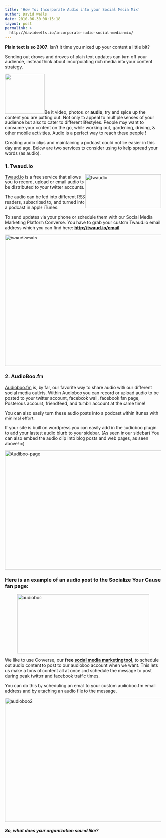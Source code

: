 ```yaml
---
title: 'How To: Incorporate Audio into your Social Media Mix'
author: David Wells
date: 2010-06-30 08:15:18
layout: post
permalink: >
  http://davidwells.io/incorporate-audio-social-media-mix/
---
```

<strong>Plain text is so 2007</strong>. Isn’t it time you mixed up your content a little bit?

Sending out droves and droves of plain text updates can turn off your audience, instead think about incorporating rich media into your content strategy.

<a href="https://s3-us-west-2.amazonaws.com/assets.davidwells.io/legacy/2010/06/1277867932_hint1.png"><img class="alignright size-full wp-image-2509" title="1277867932_hint" src="https://s3-us-west-2.amazonaws.com/assets.davidwells.io/legacy/2010/06/1277867932_hint1.png" alt="" width="128" height="128" /></a>Be it video, photos, or <strong>audio</strong>, try and spice up the content you are putting out. Not only to appeal to multiple senses of your audience but also to cater to different lifestyles. People may want to consume your content on the go, while working out, gardening, driving, &amp; other mobile activities. Audio is a perfect way to reach these people !

Creating audio clips and maintaining a podcast could not be easier in this day and age. Below are two services to consider using to help spread your words (as audio).

<h3>1. Twaud.io</h3>
<img style="display: inline; margin-left: 0px; margin-right: 0px; border-width: 0px;" title="twaudio" src="https://s3-us-west-2.amazonaws.com/assets.davidwells.io/legacy/2010/06/twaudio_thumb1.png" border="0" alt="twaudio" width="244" height="110" align="right" /><a href="http://twaud.io/">Twaud.io</a> is a free service that allows you to record, upload or email audio to be distributed to your twitter accounts.

The audio can be fed into different RSS readers, subscribed to, and turned into a podcast in apple iTunes.

To send updates via your phone or schedule them with our Social Media Marketing Platform Converse. You have to grab your custom Twaud.io email address which you can find here: <a href="http://twaud.io/email"><strong>http://twaud.io/email</strong></a>

<a href="https://s3-us-west-2.amazonaws.com/assets.davidwells.io/legacy/2010/06/twaudiomain1.png"><img style="display: inline; border-width: 0px;" title="twaudiomain" src="https://s3-us-west-2.amazonaws.com/assets.davidwells.io/legacy/2010/06/twaudiomain_thumb1.png" border="0" alt="twaudiomain" width="543" height="425" /></a>
<h3>2. AudioBoo.fm</h3>
<a href="http://audioboo.fm/">Audioboo.fm</a> is, by far, our favorite way to share audio with our different social media outlets. Within Audioboo you can record or upload audio to be posted to your twitter account, facebook wall, facebook fan page, Posterous account, friendfeed, and tumblr account at the same time!

You can also easily turn these audio posts into a podcast within Itunes with minimal effort.

If your site is built on wordpress you can easily add in the audioboo plugin to add your lastest audio blurb to your sidebar. (As seen in our sidebar) You can also embed the audio clip into blog posts and web pages, as seen above! =)

<a href="https://s3-us-west-2.amazonaws.com/assets.davidwells.io/legacy/2010/06/Audiboopage1.png"><img style="display: inline; border-width: 0px;" title="Audiboo-page" src="https://s3-us-west-2.amazonaws.com/assets.davidwells.io/legacy/2010/06/Audiboopage_thumb1.png" border="0" alt="Audiboo-page" width="544" height="384" /></a>
<h3>Here is an example of an audio post to the Socialize Your Cause fan page:</h3>
<a href="https://s3-us-west-2.amazonaws.com/assets.davidwells.io/legacy/2010/06/audioboo11.png"><img style="display: block; float: none; margin-left: auto; margin-right: auto; border: 0px;" title="audioboo" src="https://s3-us-west-2.amazonaws.com/assets.davidwells.io/legacy/2010/06/audioboo_thumb11.png" border="0" alt="audioboo" width="427" height="191" /></a>

We like to use Converse, our <strong>free </strong><a href="http://www.socializeyourcause.org/social-media-marketing-platform/"><strong>social media marketing tool</strong></a>, to schedule out audio content to post to our audioboo account when we want. This lets us make a tons of content all at once and schedule the message to post during peak twitter and facebook traffic times.

You can do this by scheduling an email to your custom audioboo.fm email address and by attaching an audio file to the message.

<a href="https://s3-us-west-2.amazonaws.com/assets.davidwells.io/legacy/2010/06/audioboo21.png"><img style="display: inline; border: 0px;" title="audioboo2" src="https://s3-us-west-2.amazonaws.com/assets.davidwells.io/legacy/2010/06/audioboo2_thumb1.png" border="0" alt="audioboo2" width="544" height="400" /></a>
<h5>So, what does your organization sound like?</h5>
